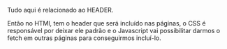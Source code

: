 Tudo aqui é relacionado ao HEADER.

Então no HTMl, tem o header que será incluído nas páginas, o CSS é responsável por deixar ele padrão e o Javascript vai possibilitar darmos o fetch em outras páginas para conseguirmos incluí-lo.